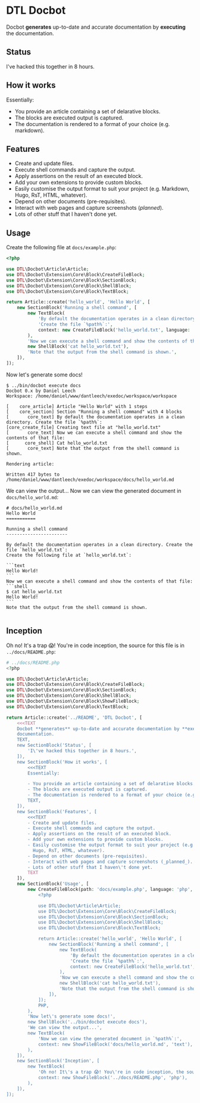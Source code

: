 DTL Docbot
==========

Docbot **generates** up-to-date and accurate documentation by **executing** the
documentation.

Status
------

I've hacked this together in 8 hours.

How it works
------------

Essentially:

- You provide an article containing a set of delarative blocks.
- The blocks are executed output is captured.
- The documentation is rendered to a format of your choice (e.g. markdown).

Features
--------

- Create and update files.
- Execute shell commands and capture the output.
- Apply assertions on the result of an executed block.
- Add your own extensions to provide custom blocks.
- Easily customise the output format to suit your project (e.g. Markdown,
  Hugo, RsT, HTML, whatever).
- Depend on other documents (pre-requisites).
- Interact with web pages and capture screenshots (_planned_).
- Lots of other stuff that I haven\'t done yet.

Usage
-----

Create the following file at `docs/example.php`:

```php
<?php

use DTL\Docbot\Article\Article;
use DTL\Docbot\Extension\Core\Block\CreateFileBlock;
use DTL\Docbot\Extension\Core\Block\SectionBlock;
use DTL\Docbot\Extension\Core\Block\ShellBlock;
use DTL\Docbot\Extension\Core\Block\TextBlock;

return Article::create('hello_world', 'Hello World', [
    new SectionBlock('Running a shell command', [
        new TextBlock(
            'By default the documentation operates in a clean directory. ' .
            'Create the file `%path%`:',
            context: new CreateFileBlock('hello_world.txt', language: 'text', content: 'Hello World!'),
        ),
        'Now we can execute a shell command and show the contents of that file:',
        new ShellBlock('cat hello_world.txt'),
        'Note that the output from the shell command is shown.',
    ]),
]);
```
Now let's generate some docs!
```shell
$ ../bin/docbot execute docs
Docbot 0.x by Daniel Leech
Workspace: /home/daniel/www/dantleech/exedoc/workspace/workspace

[    core_article] Article "Hello World" with 1 steps
[    core_section] Section "Running a shell command" with 4 blocks
[       core_text] By default the documentation operates in a clean directory. Create the file `%path%`:
[core_create_file] Creating text file at "hello_world.txt"
[       core_text] Now we can execute a shell command and show the contents of that file:
[      core_shell] Cat hello_world.txt
[       core_text] Note that the output from the shell command is shown.

Rendering article:

Written 417 bytes to /home/daniel/www/dantleech/exedoc/workspace/docs/hello_world.md

```
We can view the output...
Now we can view the generated document in `docs/hello_world.md`:
``````text
# docs/hello_world.md
Hello World
===========

Running a shell command
-----------------------

By default the documentation operates in a clean directory. Create the file `hello_world.txt`:
Create the following file at `hello_world.txt`:

```text
Hello World!
```
Now we can execute a shell command and show the contents of that file:
```shell
$ cat hello_world.txt
Hello World!
```
Note that the output from the shell command is shown.


``````

Inception
---------

Oh no! It's a trap 😱! You're in code inception, the source for this file is in `../docs/README.php`:
``````php
# ../docs/README.php
<?php

use DTL\Docbot\Article\Article;
use DTL\Docbot\Extension\Core\Block\CreateFileBlock;
use DTL\Docbot\Extension\Core\Block\SectionBlock;
use DTL\Docbot\Extension\Core\Block\ShellBlock;
use DTL\Docbot\Extension\Core\Block\ShowFileBlock;
use DTL\Docbot\Extension\Core\Block\TextBlock;

return Article::create('../README', 'DTL Docbot', [
    <<<TEXT
    Docbot **generates** up-to-date and accurate documentation by **executing** the
    documentation.
    TEXT,
    new SectionBlock('Status', [
        'I\'ve hacked this together in 8 hours.',
    ]),
    new SectionBlock('How it works', [
        <<<TEXT
        Essentially:

        - You provide an article containing a set of delarative blocks.
        - The blocks are executed output is captured.
        - The documentation is rendered to a format of your choice (e.g. markdown).
        TEXT,
    ]),
    new SectionBlock('Features', [
        <<<TEXT
        - Create and update files.
        - Execute shell commands and capture the output.
        - Apply assertions on the result of an executed block.
        - Add your own extensions to provide custom blocks.
        - Easily customise the output format to suit your project (e.g. Markdown,
          Hugo, RsT, HTML, whatever).
        - Depend on other documents (pre-requisites).
        - Interact with web pages and capture screenshots (_planned_).
        - Lots of other stuff that I haven\'t done yet.
        TEXT
    ]),
    new SectionBlock('Usage', [
        new CreateFileBlock(path: 'docs/example.php', language: 'php', content: <<<'PHP'
            <?php

            use DTL\Docbot\Article\Article;
            use DTL\Docbot\Extension\Core\Block\CreateFileBlock;
            use DTL\Docbot\Extension\Core\Block\SectionBlock;
            use DTL\Docbot\Extension\Core\Block\ShellBlock;
            use DTL\Docbot\Extension\Core\Block\TextBlock;

            return Article::create('hello_world', 'Hello World', [
                new SectionBlock('Running a shell command', [
                    new TextBlock(
                        'By default the documentation operates in a clean directory. ' .
                        'Create the file `%path%`:',
                        context: new CreateFileBlock('hello_world.txt', language: 'text', content: 'Hello World!'),
                    ),
                    'Now we can execute a shell command and show the contents of that file:',
                    new ShellBlock('cat hello_world.txt'),
                    'Note that the output from the shell command is shown.',
                ]),
            ]);
            PHP,
        ),
        'Now let\'s generate some docs!',
        new ShellBlock('../bin/docbot execute docs'),
        'We can view the output...',
        new TextBlock(
            'Now we can view the generated document in `%path%`:',
            context: new ShowFileBlock('docs/hello_world.md', 'text'),
        ),
    ]),
    new SectionBlock('Inception', [
        new TextBlock(
            'Oh no! It\'s a trap 😱! You\'re in code inception, the source for this file is in `%path%`:',
            context: new ShowFileBlock('../docs/README.php', 'php'),
        ),
    ]),
]);

``````

